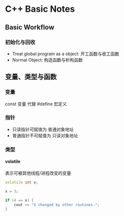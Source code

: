 # C++ Basic Notes

## Basic Workflow

### 初始化与回收

-   Treat global program as a object: 开工函数与收工函数
-   Normal Object: 构造函数与析构函数

## 变量、类型与函数

### 变量

const 变量 代替 #define 宏定义

### 指针 

-   只读指针可赋值为 普通对象地址
-   普通指针不可赋值为 只读对象地址

### 类型

#### volatile

表示可被其他线程/进程改变的变量

```cpp
volatile int x;

x = 3;

if (4 == x) {
    cout << "X changed by other routines.";
}
```
